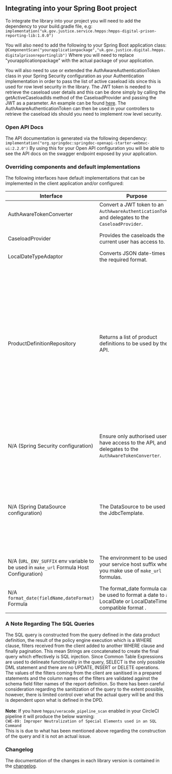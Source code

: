 ## Integrating into your Spring Boot project
To integrate the library into your project you will need to add the dependency to your build.gradle file, e.g:
`implementation("uk.gov.justice.service.hmpps:hmpps-digital-prison-reporting-lib:1.0.0")`

You will also need to add the following to your Spring Boot application class:
`@ComponentScan("yourapplicationpackage","uk.gov.justice.digital.hmpps.digitalprisonreportinglib")`
Where you will need to replace "yourapplicationpackage" with the actual package of your application.

You will also need to use or extended the AuthAwareAuthenticationToken class in your Spring Security configuration as your Authentication implementation in order to pass the list of active caseload ids since this is used
for row level security in the library. 
The JWT token is needed to retrieve the caseload user details and this can be done simply by calling the getActiveCaseloadIds method of the CaseloadProvider and passing the JWT as a parameter.
An example can be found [here](https://github.com/ministryofjustice/hmpps-digital-prison-reporting-lib/blob/main/src/main/kotlin/uk/gov/justice/digital/hmpps/digitalprisonreportinglib/security/DefaultDprAuthAwareTokenConverter.kt#L13).
The AuthAwareAuthenticationToken can then be used in your controllers to retrieve the caseload ids should you need to implement row level security. 

### Open API Docs
The API documentation is generated via the following dependency:
`implementation("org.springdoc:springdoc-openapi-starter-webmvc-ui:2.2.0")`
By using this for your Open API configuration you will be able to see the API docs on the swagger endpoint exposed by your application.

### Overriding components and default implementations

The following interfaces have default implementations that can be implemented in the client application and/or configured:

| Interface                                                                               | Purpose                                                                                                  | Default implementation                                                                                                                                                                                                                                                                                                                                                                                                                                                                                    | Default configuration                                                                                                                                                                                                                                                                                                                                                                                                                                                                                                                                                                                                                                                                                                                                                                                                                                                                                                                                                                                                                      |
|-----------------------------------------------------------------------------------------|----------------------------------------------------------------------------------------------------------|-----------------------------------------------------------------------------------------------------------------------------------------------------------------------------------------------------------------------------------------------------------------------------------------------------------------------------------------------------------------------------------------------------------------------------------------------------------------------------------------------------------|--------------------------------------------------------------------------------------------------------------------------------------------------------------------------------------------------------------------------------------------------------------------------------------------------------------------------------------------------------------------------------------------------------------------------------------------------------------------------------------------------------------------------------------------------------------------------------------------------------------------------------------------------------------------------------------------------------------------------------------------------------------------------------------------------------------------------------------------------------------------------------------------------------------------------------------------------------------------------------------------------------------------------------------------|
| AuthAwareTokenConverter                                                                 | Convert a JWT token to an `AuthAwareAuthenticationToken`, and delegates to the `CaseloadProvider`.       | `DefaultAuthAwareTokenConverter`: Extracts roles and delegates caseload provision - uses the `CaseloadProvider` implementation in the context.                                                                                                                                                                                                                                                                                                                                                            | N/A                                                                                                                                                                                                                                                                                                                                                                                                                                                                                                                                                                                                                                                                                                                                                                                                                                                                                                                                                                                                                                        |
| CaseloadProvider                                                                        | Provides the caseloads the current user has access to.                                                   | `DefaultCaseloadProvider`: Requests caseloads from the configured endpoint.                                                                                                                                                                                                                                                                                                                                                                                                                               | Set `dpr.lib.caseloads.host` to the Nomis User API host. Optionally set `dpr.lib.caseloads.path` (defaults to `me/caseloads`).                                                                                                                                                                                                                                                                                                                                                                                                                                                                                                                                                                                                                                                                                                                                                                                                                                                                                                             |
| LocalDateTypeAdaptor                                                                    | Converts JSON date-times to the required format.                                                         | `IsoLocalDateTypeAdaptor`: Converts to the format "yyyy-MM-dd".                                                                                                                                                                                                                                                                                                                                                                                                                                           | N/A                                                                                                                                                                                                                                                                                                                                                                                                                                                                                                                                                                                                                                                                                                                                                                                                                                                                                                                                                                                                                                        |
| ProductDefinitionRepository                                                             | Returns a list of product definitions to be used by the API.                                             | There are two default implementations and you will need to configure which one your application will use. <br/> 1.`JsonFileProductDefinitionRepository`: Uses a list of JSON file sources for the product definitions.<br/>2.`ClientDataProductDefinitionsRepository` Uses a web client to call a service to retrieve the definition files based on a configured host and a directory passed as a query parameter in the request.                                                                         | No default configuration. In order to read from a list of definition files set `dpr.lib.definition.locations` to a comma separated list of the locations of the source files which can be created in the client application.<br/> In order to retrieve the data product definition files form another service with the use of a web client set `dpr.lib.dataProductDefinitions.host` to the host name of the application which will serve your definition files. The path to the definitions directory will need to be passed as a query parameter to your requests<br/><br/>Note: If you set both `dpr.lib.definition.location` and `dpr.lib.dataProductDefinitions.host` the first will take precedence. <br/>When `dpr.lib.dataProductDefinitions.host` is set you can also set `dpr.lib.dataProductDefinitions.cache.enabled` to `true` if you would like to cache the definitions in memory for a given duration which can be set with the `dpr.lib.dataProductDefinitions.durationMinutes` property. By default caching is disabled. |
| N/A (Spring Security configuration)                                                     | Ensure only authorised users have access to the API, and delegates to the `AuthAwareTokenConverter`.     | `ResourceServerConfiguration`: Requires the user to have the specified role - uses the `AuthAwareTokenConverter` implementation in the context.                                                                                                                                                                                                                                                                                                                                                           | Set `dpr.lib.user.role` to the required user role. If not set, this implementation is disabled. Additionally, `spring.security.oauth2.resourceserver.jwt.jwk-set-uri` should be set to the authentication server's JWKS file (e.g. `${hmpps.auth.url}/.well-known/jwks.json`).                                                                                                                                                                                                                                                                                                                                                                                                                                                                                                                                                                                                                                                                                                                                                             |
| N/A (Spring DataSource configuration)                                                   | The DataSource to be used by the JdbcTemplate.                                                           | By default the library will use the Spring default DataSource requiring its configuration properties under `spring.datasource`                                                                                                                                                                                                                                                                                                                                                                            | No default properties set. These will need to be set under `spring.datasource` for the default DataSource. If you wish to use your own DataSource you will need to create a DataSource Bean inside a `@Configuration` class with the name of the Datasource being the same as the datasource name defined in your data product definition. For example: `@Bean("external-movements") fun createExternalMovementsDataSource(): DataSource {...}`. You can name the DataSource properties as you prefer as this is your custom DataSource.                                                                                                                                                                                                                                                                                                                                                                                                                                                                                                   |
| N/A (`URL_ENV_SUFFIX` env variable to be used in `make_url` Formula Host Configuration) | The environment to be used as your service host suffix when you make use of `make_url` formulas.         | There is no default value. You will need to set the value of the `URL_ENV_SUFFIX` env variable to be used as your service host suffix when you make use of `make_url` formulas. Example formula: `make_url('https://prisoner-${env}.digital.prison.service.justice.gov.uk/prisoner/${prisonNumber}',${name},TRUE)` The `${env}` placeholder will be replaced by the value of your `URL_ENV_SUFFIX` env variable. If you do not set this the `-${env}` part will be removed from the interpolated formula. | N/A                                                                                                                                                                                                                                                                                                                                                                                                                                                                                                                                                                                                                                                                                                                                                                                                                                                                                                                                                                                                                                        |
| N/A `format_date(fieldName,dateFormat)` Formula                                         | The format_date formula can be used to format a date to a LocalDate or LocalDateTime compatible format . | There is no default value. The first parameter is the name of the date column in this format: ${date} and the second parameter is a string with the date format. Examples for a given date time of 1st June 2023 12:00 : (1) format_date(${date},"dd/MM/yyyy") Results in: 01/06/2023 (2) format_date(${date},"dd/MM/yyyy hh:mm") Results in: 01/06/2023 12:00.                                                                                                                                           | N/A                                                                                                                                                                                                                                                                                                                                                                                                                                                                                                                                                                                                                                                                                                                                                                                                                                                                                                                                                                                                                                        |

### A Note Regarding The SQL Queries
The SQL query is constructed from the query defined in the data product definition, the result of the policy engine execution which is a WHERE clause, 
filters received from the client added to another WHERE clause and finally pagination.
This mean Strings are concatenated to create the final query which effectively is SQL injection.
Since Common Table Expressions are used to delineate functionality in the query, SELECT is the only possible DML statement and there are no UPDATE, INSERT or DELETE operations.
The values of the filters coming from the client are sanitised in a prepared statements and the column names of the filters are validated against the schema field filter names of the report definition. 
So there has been careful consideration regarding the sanitization of the query to the extent possible, however, there is limited control over what the actual query will be and this is dependent upon what is defined in the DPD.
</br></br>**Note**: If you have `hmpps/veracode_pipeline_scan` enabled in your CircleCI pipeline it will produce the below warning:</br>
`CWE-89: Improper Neutralization of Special Elements used in an SQL Command`</br>
This is is due to what has been mentioned above regarding the construction of the query and it is not an actual issue.

### Changelog

The documentation of the changes in each library version is contained in the [changelog](CHANGELOG.md). 